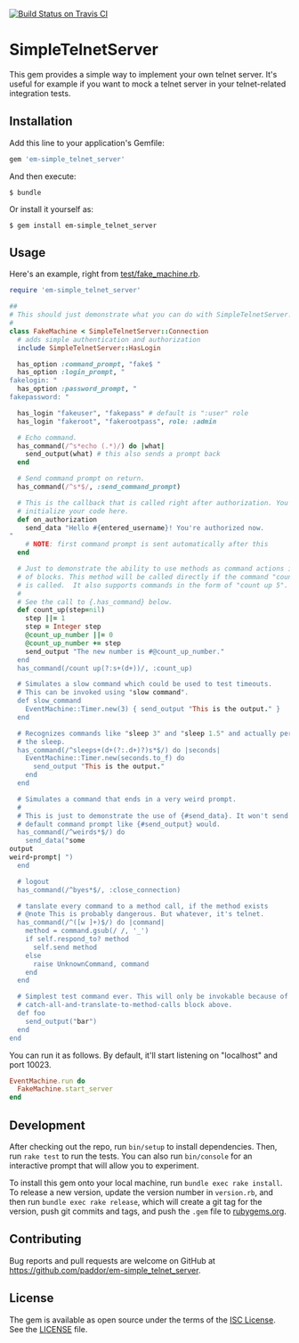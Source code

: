 [![Build Status on Travis CI](https://travis-ci.org/paddor/em-simple_telnet_server.svg?branch=master)](https://travis-ci.org/paddor/em-simple_telnet_server?branch=master)

# SimpleTelnetServer

This gem provides a simple way to implement your own telnet server. It's useful
for example if you want to mock a telnet server in your telnet-related
integration tests.

## Installation

Add this line to your application's Gemfile:

```ruby
gem 'em-simple_telnet_server'
```

And then execute:

    $ bundle

Or install it yourself as:

    $ gem install em-simple_telnet_server

## Usage

Here's an example, right from [test/fake_machine.rb](https://github.com/paddor/em-simple_telnet_server/blob/master/test/fake_machine.rb).

```ruby
require 'em-simple_telnet_server'

##
# This should just demonstrate what you can do with SimpleTelnetServer.
#
class FakeMachine < SimpleTelnetServer::Connection
  # adds simple authentication and authorization
  include SimpleTelnetServer::HasLogin

  has_option :command_prompt, "fake$ "
  has_option :login_prompt, "
fakelogin: "
  has_option :password_prompt, "
fakepassword: "

  has_login "fakeuser", "fakepass" # default is ":user" role
  has_login "fakeroot", "fakerootpass", role: :admin

  # Echo command.
  has_command(/^s*echo (.*)/) do |what|
    send_output(what) # this also sends a prompt back
  end

  # Send command prompt on return.
  has_command(/^s*$/, :send_command_prompt)

  # This is the callback that is called right after authorization. You could
  # initialize your code here.
  def on_authorization
    send_data "Hello #{entered_username}! You're authorized now.
"
    # NOTE: first command prompt is sent automatically after this
  end

  # Just to demonstrate the ability to use methods as command actions instead
  # of blocks. This method will be called directly if the command "count up"
  # is called.  It also supports commands in the form of "count up 5".
  #
  # See the call to {.has_command} below.
  def count_up(step=nil)
    step ||= 1
    step = Integer step
    @count_up_number ||= 0
    @count_up_number += step
    send_output "The new number is #@count_up_number."
  end
  has_command(/count up(?:s+(d+))/, :count_up)

  # Simulates a slow command which could be used to test timeouts.
  # This can be invoked using "slow command".
  def slow_command
    EventMachine::Timer.new(3) { send_output "This is the output." }
  end

  # Recognizes commands like "sleep 3" and "sleep 1.5" and actually performs
  # the sleep.
  has_command(/^sleeps+(d+(?:.d+)?)s*$/) do |seconds|
    EventMachine::Timer.new(seconds.to_f) do
      send_output "This is the output."
    end
  end

  # Simulates a command that ends in a very weird prompt.
  #
  # This is just to demonstrate the use of {#send_data}. It won't send the
  # default command prompt like {#send_output} would.
  has_command(/^weirds*$/) do
    send_data("some
output
weird-prompt| ")
  end

  # logout
  has_command(/^byes*$/, :close_connection)

  # tanslate every command to a method call, if the method exists
  # @note This is probably dangerous. But whatever, it's telnet.
  has_command(/^([w ]+)$/) do |command|
    method = command.gsub(/ /, '_')
    if self.respond_to? method
      self.send method
    else
      raise UnknownCommand, command
    end
  end

  # Simplest test command ever. This will only be invokable because of the
  # catch-all-and-translate-to-method-calls block above.
  def foo
    send_output("bar")
  end
end
```

You can run it as follows. By default, it'll start listening on "localhost" and port 10023.

```ruby
EventMachine.run do
  FakeMachine.start_server
end
```

## Development

After checking out the repo, run `bin/setup` to install dependencies. Then, run `rake test` to run the tests. You can also run `bin/console` for an interactive prompt that will allow you to experiment.

To install this gem onto your local machine, run `bundle exec rake install`. To release a new version, update the version number in `version.rb`, and then run `bundle exec rake release`, which will create a git tag for the version, push git commits and tags, and push the `.gem` file to [rubygems.org](https://rubygems.org).

## Contributing

Bug reports and pull requests are welcome on GitHub at https://github.com/paddor/em-simple_telnet_server.


## License

The gem is available as open source under the terms of the [ISC License](http://opensource.org/licenses/ISC).
See the [LICENSE](https://github.com/paddor/em-simple_telnet_server/blob/master/LICENSE) file.
